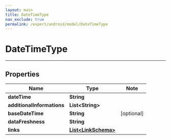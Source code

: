 ```yaml
---
layout: main
title: DateTimeType
nav_exclude: true
permalink: /expert/android/model/DateTimeType
---
```


# DateTimeType

---

## Properties

Name | Type | Note
---- | ---- | ----
**dateTime** | **String** | 
**additionalInformations** | **List&lt;String&gt;** | 
**baseDateTime** | **String** | [optional] 
**dataFreshness** | **String** | 
**links** | [**List&lt;LinkSchema&gt;**](LinkSchema.md) | 

